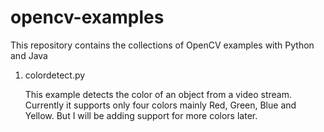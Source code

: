 # opencv-examples

This repository contains the collections of OpenCV examples with Python and Java

1. colordetect.py

   This example detects the color of an object from a video stream. Currently it supports only four colors mainly
   Red, Green, Blue and Yellow. But I will be adding support for more colors later.
